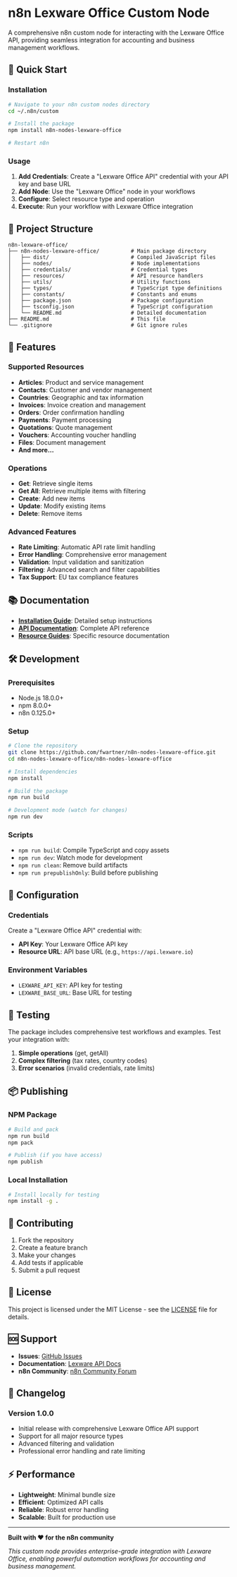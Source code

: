 # n8n Lexware Office Custom Node

A comprehensive n8n custom node for interacting with the Lexware Office API, providing seamless integration for accounting and business management workflows.

## 🚀 Quick Start

### Installation

```bash
# Navigate to your n8n custom nodes directory
cd ~/.n8n/custom

# Install the package
npm install n8n-nodes-lexware-office

# Restart n8n
```

### Usage

1. **Add Credentials**: Create a "Lexware Office API" credential with your API key and base URL
2. **Add Node**: Use the "Lexware Office" node in your workflows
3. **Configure**: Select resource type and operation
4. **Execute**: Run your workflow with Lexware Office integration

## 📁 Project Structure

```
n8n-lexware-office/
├── n8n-nodes-lexware-office/          # Main package directory
│   ├── dist/                          # Compiled JavaScript files
│   ├── nodes/                         # Node implementations
│   ├── credentials/                   # Credential types
│   ├── resources/                     # API resource handlers
│   ├── utils/                         # Utility functions
│   ├── types/                         # TypeScript type definitions
│   ├── constants/                     # Constants and enums
│   ├── package.json                   # Package configuration
│   ├── tsconfig.json                  # TypeScript configuration
│   └── README.md                      # Detailed documentation
├── README.md                          # This file
└── .gitignore                         # Git ignore rules
```

## 🔧 Features

### Supported Resources

- **Articles**: Product and service management
- **Contacts**: Customer and vendor management
- **Countries**: Geographic and tax information
- **Invoices**: Invoice creation and management
- **Orders**: Order confirmation handling
- **Payments**: Payment processing
- **Quotations**: Quote management
- **Vouchers**: Accounting voucher handling
- **Files**: Document management
- **And more...**

### Operations

- **Get**: Retrieve single items
- **Get All**: Retrieve multiple items with filtering
- **Create**: Add new items
- **Update**: Modify existing items
- **Delete**: Remove items

### Advanced Features

- **Rate Limiting**: Automatic API rate limit handling
- **Error Handling**: Comprehensive error management
- **Validation**: Input validation and sanitization
- **Filtering**: Advanced search and filter capabilities
- **Tax Support**: EU tax compliance features

## 📚 Documentation

- **[Installation Guide](n8n-nodes-lexware-office/INSTALLATION.md)**: Detailed setup instructions
- **[API Documentation](n8n-nodes-lexware-office/README.md)**: Complete API reference
- **[Resource Guides](n8n-nodes-lexware-office/CONTACT_RESOURCE_README.md)**: Specific resource documentation

## 🛠️ Development

### Prerequisites

- Node.js 18.0.0+
- npm 8.0.0+
- n8n 0.125.0+

### Setup

```bash
# Clone the repository
git clone https://github.com/fwartner/n8n-nodes-lexware-office.git
cd n8n-nodes-lexware-office/n8n-nodes-lexware-office

# Install dependencies
npm install

# Build the package
npm run build

# Development mode (watch for changes)
npm run dev
```

### Scripts

- `npm run build`: Compile TypeScript and copy assets
- `npm run dev`: Watch mode for development
- `npm run clean`: Remove build artifacts
- `npm run prepublishOnly`: Build before publishing

## 🔑 Configuration

### Credentials

Create a "Lexware Office API" credential with:

- **API Key**: Your Lexware Office API key
- **Resource URL**: API base URL (e.g., `https://api.lexware.io`)

### Environment Variables

- `LEXWARE_API_KEY`: API key for testing
- `LEXWARE_BASE_URL`: Base URL for testing

## 🧪 Testing

The package includes comprehensive test workflows and examples. Test your integration with:

1. **Simple operations** (get, getAll)
2. **Complex filtering** (tax rates, country codes)
3. **Error scenarios** (invalid credentials, rate limits)

## 📦 Publishing

### NPM Package

```bash
# Build and pack
npm run build
npm pack

# Publish (if you have access)
npm publish
```

### Local Installation

```bash
# Install locally for testing
npm install -g .
```

## 🤝 Contributing

1. Fork the repository
2. Create a feature branch
3. Make your changes
4. Add tests if applicable
5. Submit a pull request

## 📄 License

This project is licensed under the MIT License - see the [LICENSE](n8n-nodes-lexware-office/LICENSE) file for details.

## 🆘 Support

- **Issues**: [GitHub Issues](https://github.com/fwartner/n8n-nodes-lexware-office/issues)
- **Documentation**: [Lexware API Docs](https://developers.lexware.io/docs/)
- **n8n Community**: [n8n Community Forum](https://community.n8n.io/)

## 🔄 Changelog

### Version 1.0.0
- Initial release with comprehensive Lexware Office API support
- Support for all major resource types
- Advanced filtering and validation
- Professional error handling and rate limiting

## ⚡ Performance

- **Lightweight**: Minimal bundle size
- **Efficient**: Optimized API calls
- **Reliable**: Robust error handling
- **Scalable**: Built for production use

---

**Built with ❤️ for the n8n community**

*This custom node provides enterprise-grade integration with Lexware Office, enabling powerful automation workflows for accounting and business management.*
